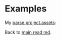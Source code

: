 # Examples

My [parse.project.assets](https://github.com/jrcs3/parse.project.assets):

Back to [main read md](readme.md).
